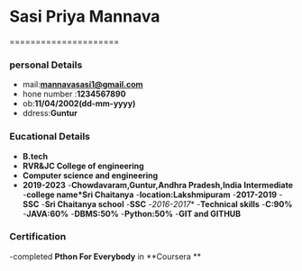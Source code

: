 # Sasi Priya Mannava
=====================
### personal Details
  - mail:**mannavasasi1@gmail.com**
  - hone number :**1234567890**
  - ob:**11/04/2002(dd-mm-yyyy)**
  - ddress:**Guntur**
### Eucational Details
 - **B.tech**
-  **RVR&JC College of engineering**
 - **Computer science and engineering**
-  **2019-2023**
  -**Chowdavaram,Guntur,Andhra Pradesh,India**
  **Intermediate**
 -**college name*Sri Chaitanya**
 -**location:Lakshmipuram**
 -**2017-2019**
-**SSC**
 -**Sri Chaitanya school**
 -**SSC**
  -*2016-2017**
-**Technical skills**
 -**C:90%**
 -**JAVA:60%**
 -**DBMS:50%**
 -**Python:50%**
 -**GIT and GITHUB**
  
 ### Certification
  -completed **Pthon For Everybody** in **Coursera **
